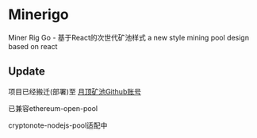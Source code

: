 # Minerigo

Miner Rig Go - 基于React的次世代矿池样式 a new style mining pool design based on react

## Update

项目已经搬迁(部署)至 [月顶矿池Github账号](https://github.com/m00ntop)

已兼容ethereum-open-pool

cryptonote-nodejs-pool适配中
